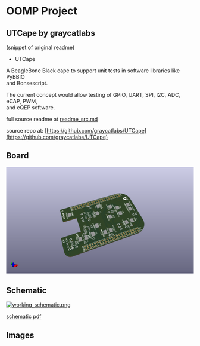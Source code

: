 # OOMP Project  
## UTCape  by graycatlabs  
  
(snippet of original readme)  
  
- UTCape  
  
A BeagleBone Black cape to support unit tests in software libraries like PyBBIO   
and Bonsescript.   
  
The current concept would allow testing of GPIO, UART, SPI, I2C, ADC, eCAP, PWM,  
and eQEP software.  
  
  
  full source readme at [readme_src.md](readme_src.md)  
  
source repo at: [https://github.com/graycatlabs/UTCape](https://github.com/graycatlabs/UTCape)  
## Board  
  
[![working_3d.png](working_3d_600.png)](working_3d.png)  
## Schematic  
  
[![working_schematic.png](working_schematic_600.png)](working_schematic.png)  
  
[schematic pdf](working_schematic.pdf)  
## Images  
